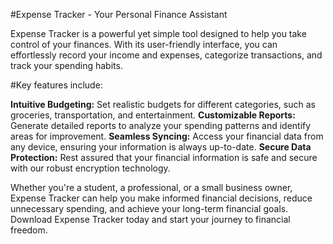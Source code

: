#Expense Tracker - Your Personal Finance Assistant

Expense Tracker is a powerful yet simple tool designed to help you take control of your finances. With its user-friendly interface, you can effortlessly record your income and expenses, categorize transactions, and track your spending habits.

#Key features include:

__Intuitive Budgeting:__ Set realistic budgets for different categories, such as groceries, transportation, and entertainment.
__Customizable Reports:__ Generate detailed reports to analyze your spending patterns and identify areas for improvement.
__Seamless Syncing:__ Access your financial data from any device, ensuring your information is always up-to-date.
**Secure Data Protection:** Rest assured that your financial information is safe and secure with our robust encryption technology.


Whether you're a student, a professional, or a small business owner, Expense Tracker can help you make informed financial decisions, reduce unnecessary spending, and achieve your long-term financial goals. Download Expense Tracker today and start your journey to financial freedom.
